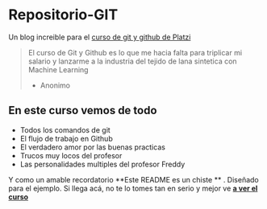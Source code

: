 # Repositorio-GIT
Un blog increible para el [curso de git y github de Platzi](https://platzi.com/cursos/git-github/ "curso de git y github de Platzi")
>El curso de Git y Github es lo que me hacia falta para triplicar mi salario y lanzarme a la industria del tejido de lana sintetica con Machine Learning
>- Anonimo

## En este curso vemos de todo
* Todos los comandos de git
* El flujo de trabajo en Github
* El verdadero amor por las buenas practicas
* Trucos muy locos del profesor
* Las personalidades multiples del profesor Freddy

Y como un amable recordatorio **Este README es un chiste ** . Diseñado para el ejemplo. Si llega acá, no te lo tomes tan en serio y mejor ve [**a ver el curso**](https://platzi.com/cursos/git-github/ "**a ver el curso**") 
